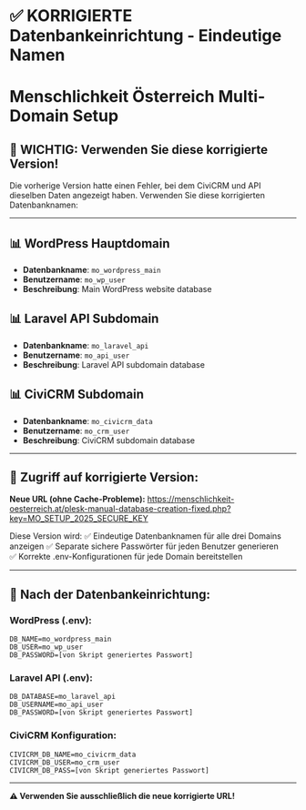 # ✅ KORRIGIERTE Datenbankeinrichtung - Eindeutige Namen

# Menschlichkeit Österreich Multi-Domain Setup

## 🚨 WICHTIG: Verwenden Sie diese korrigierte Version!

Die vorherige Version hatte einen Fehler, bei dem CiviCRM und API dieselben Daten angezeigt haben.
Verwenden Sie diese korrigierten Datenbanknamen:

---

## 📊 WordPress Hauptdomain

- **Datenbankname**: `mo_wordpress_main`
- **Benutzername**: `mo_wp_user`
- **Beschreibung**: Main WordPress website database

## 📊 Laravel API Subdomain

- **Datenbankname**: `mo_laravel_api`
- **Benutzername**: `mo_api_user`
- **Beschreibung**: Laravel API subdomain database

## 📊 CiviCRM Subdomain

- **Datenbankname**: `mo_civicrm_data`
- **Benutzername**: `mo_crm_user`
- **Beschreibung**: CiviCRM subdomain database

---

## 🔧 Zugriff auf korrigierte Version:

**Neue URL (ohne Cache-Probleme):**
https://menschlichkeit-oesterreich.at/plesk-manual-database-creation-fixed.php?key=MO_SETUP_2025_SECURE_KEY

Diese Version wird:
✅ Eindeutige Datenbanknamen für alle drei Domains anzeigen
✅ Separate sichere Passwörter für jeden Benutzer generieren  
✅ Korrekte .env-Konfigurationen für jede Domain bereitstellen

---

## 🎯 Nach der Datenbankeinrichtung:

### WordPress (.env):

```env
DB_NAME=mo_wordpress_main
DB_USER=mo_wp_user
DB_PASSWORD=[von Skript generiertes Passwort]
```

### Laravel API (.env):

```env
DB_DATABASE=mo_laravel_api
DB_USERNAME=mo_api_user
DB_PASSWORD=[von Skript generiertes Passwort]
```

### CiviCRM Konfiguration:

```env
CIVICRM_DB_NAME=mo_civicrm_data
CIVICRM_DB_USER=mo_crm_user
CIVICRM_DB_PASS=[von Skript generiertes Passwort]
```

---

**⚠️ Verwenden Sie ausschließlich die neue korrigierte URL!**
